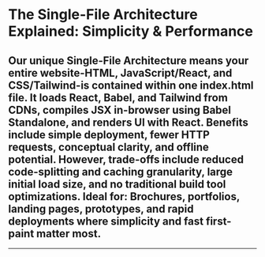 # **The Single-File Architecture Explained: Simplicity & Performance**
## Our unique Single-File Architecture means your entire website-HTML, JavaScript/React, and CSS/Tailwind-is contained within one index.html file. It loads React, Babel, and Tailwind from CDNs, compiles JSX in-browser using Babel Standalone, and renders UI with React. Benefits include simple deployment, fewer HTTP requests, conceptual clarity, and offline potential. However, trade-offs include reduced code-splitting and caching granularity, large initial load size, and no traditional build tool optimizations. Ideal for: Brochures, portfolios, landing pages, prototypes, and rapid deployments where simplicity and fast first-paint matter most.


-----

